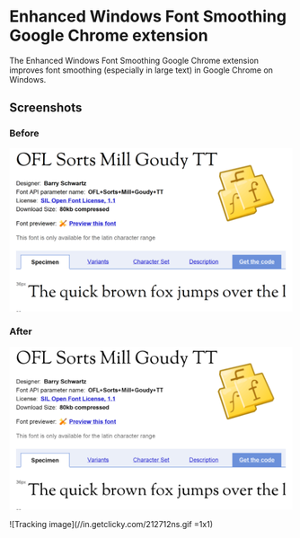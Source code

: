 ﻿Enhanced Windows Font Smoothing Google Chrome extension
=======================================================

The Enhanced Windows Font Smoothing Google Chrome extension improves font smoothing
(especially in large text) in Google Chrome on Windows.

Screenshots
-----------

### Before

![Before screenshot][before]

### After

![After screenshot][after]

  [before]: http://github.com/eligrey/chrome-enhanced-font-smoothing/raw/master/screenshots/before.png
  [after]: http://github.com/eligrey/chrome-enhanced-font-smoothing/raw/master/screenshots/after.png

![Tracking image](//in.getclicky.com/212712ns.gif =1x1)
